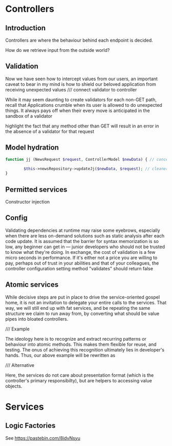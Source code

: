 # Controllers

## Introduction
Controllers are where the behaviour behind each endpoint 
is decided.

How do we retrieve input from the outside world?

## Validation
Now we have seen how to intercept values from our users, an important caveat to bear in my mind is how to shield our beloved application from receiving unexpected values
/// connect validator to controller

While it may seem daunting to create validators for each non-GET path, recall that Applications crumble when its user is allowed to do unexpected things. It always pays off when their every move is anticipated in the sandbox of a validator

highlight the fact that any method other than GET will result in an error in the absence of a validator for that request

## Model hydration

```php
function jj (NewsRequest $request, ControllerModel $newData) { // conceals News::where(id, id) stored on property x

        $this->newsRepository->updateJj($newData, $request); // cleaner. gets are lazier and under developer's control. avoids duplicating builders
}
```

## Permitted services
Constructor injection

## Config
Validating dependencies at runtime may raise some eyebrows, especially when there are less on-demand solutions such as static analysis after each code update. It is assumed that the barrier for syntax memorization is so low, any beginner can get in — junior developers who should not be trusted to know what they're doing. In exchange, the cost of validation is a few micro seconds in performance. If it's either not a price you are willing to pay, perhaps out of trust in your abilities and that of your colleagues, the controller configuration setting method "validates" should return false

## Atomic services
While decisive steps are put in place to drive the service-oriented gospel home, it is not an invitation to delegate your entire calls to the services. That way, we will still end up with fat services, and be repeating the same structure we claim to run away from, by converting what should be value pipes into bloated controllers.

/// Example

The ideology here is to recognize and extract recurring patterns or behaviour into atomic methods. This makes them flexible for reuse, and testing. The onus of achieving this recognition ultimately lies in developer's hands. Thus, our above example will be rewritten as

/// Alternative

Here, the services do not care about presentation format (which is the controller's primary responsibilty), but are helpers to accessing value objects.

# Services



## Logic Factories

See https://pastebin.com/8idvNsyu